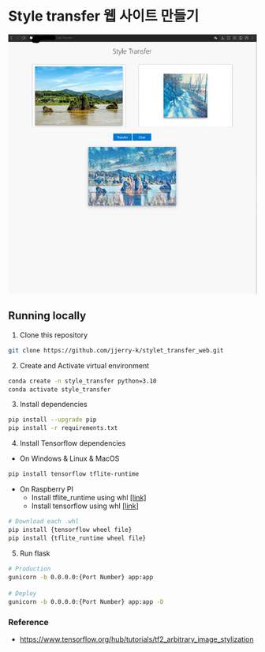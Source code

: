 # Style transfer 웹 사이트 만들기

![example](figs/style_transfer.png)

## Running locally

1. Clone this repository

```bash
git clone https://github.com/jjerry-k/stylet_transfer_web.git
```
2. Create and Activate virtual environment
```bash
conda create -n style_transfer python=3.10
conda activate style_transfer
```

3. Install dependencies
```bash
pip install --upgrade pip
pip install -r requirements.txt
```

4. Install Tensorflow dependencies
- On Windows & Linux & MacOS
```bash
pip install tensorflow tflite-runtime
```

- On Raspberry PI
  - Install tflite_runtime using whl [[link]](https://google-coral.github.io/py-repo/tflite-runtime/)
  - Install tensorflow using whl [[link]](https://github.com/Qengineering/TensorFlow-Raspberry-Pi_64-bit)
```bash
# Download each .whl 
pip install {tensorflow wheel file}
pip install {tflite_runtime wheel file}
```

5. Run flask
``` bash
# Production
gunicorn -b 0.0.0.0:{Port Number} app:app

# Deploy
gunicorn -b 0.0.0.0:{Port Number} app:app -D
```


### Reference
- https://www.tensorflow.org/hub/tutorials/tf2_arbitrary_image_stylization
